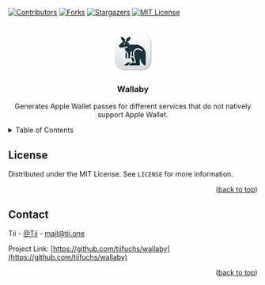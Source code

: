 <a id="readme-top"></a>

[![Contributors][contributors-shield]][contributors-url]
[![Forks][forks-shield]][forks-url]
[![Stargazers][stars-shield]][stars-url]
[![MIT License][license-shield]][license-url]


<!-- PROJECT LOGO -->
<br />
<div align="center">
  <a href="https://github.com/tiifuchs/wallaby">
    <img src="resources/images/logo.png" alt="Logo" width="80" height="80">
  </a>

<h3 align="center">Wallaby</h3>

  <p align="center">
    Generates Apple Wallet passes for different services that do not natively support Apple Wallet.
  </p>
</div>



<!-- TABLE OF CONTENTS -->
<details>
  <summary>Table of Contents</summary>
  <ol>
    <li><a href="#license">License</a></li>
    <li><a href="#contact">Contact</a></li>
    <li><a href="#acknowledgments">Acknowledgments</a></li>
  </ol>
</details>



<!-- LICENSE -->
## License

Distributed under the MIT License. See `LICENSE` for more information.

<p align="right">(<a href="#readme-top">back to top</a>)</p>



<!-- CONTACT -->
## Contact

Tii - [@Tii](https://chaos.social/@Tii) - mail@tii.one

Project Link: [https://github.com/tiifuchs/wallaby](https://github.com/tiifuchs/wallaby)

<p align="right">(<a href="#readme-top">back to top</a>)</p>





<!-- MARKDOWN LINKS & IMAGES -->
<!-- https://www.markdownguide.org/basic-syntax/#reference-style-links -->
[contributors-shield]: https://img.shields.io/github/contributors/tiifuchs/wallaby.svg?style=for-the-badge
[contributors-url]: https://github.com/tiifuchs/wallaby/graphs/contributors
[forks-shield]: https://img.shields.io/github/forks/tiifuchs/wallaby.svg?style=for-the-badge
[forks-url]: https://github.com/tiifuchs/wallaby/network/members
[stars-shield]: https://img.shields.io/github/stars/tiifuchs/wallaby.svg?style=for-the-badge
[stars-url]: https://github.com/tiifuchs/wallaby/stargazers
[license-shield]: https://img.shields.io/github/license/tiifuchs/wallaby.svg?style=for-the-badge
[license-url]: https://github.com/tiifuchs/wallaby/blob/master/LICENSE.txt